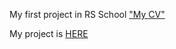 My first project in RS School ["My CV"][1]

[1]: https://frigee236.github.io/rsschool-cv/cv "CV"

My project is [HERE][1]

[1]: https://frigee236.github.io/rsschool-cv/ "rsschool-cv"
